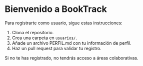 # Bienvenido a BookTrack

Para registrarte como usuario, sigue estas instrucciones:
1. Clona el repositorio.
2. Crea una carpeta en `usuarios/`.
3. Añade un archivo PERFIL.md con tu información de perfil.
4. Haz un pull request para validar tu registro.

Si no te has registrado, no tendrás acceso a áreas colaborativas.
